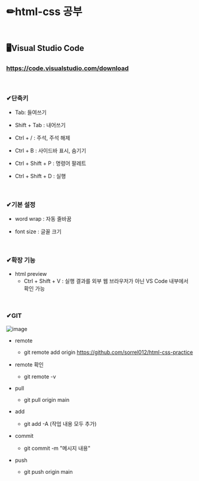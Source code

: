 # ✏html-css 공부

<br/>

## 🖥Visual Studio Code
### https://code.visualstudio.com/download

<br/>

### ✔단축키
- Tab: 들여쓰기

- Shift + Tab : 내어쓰기

- Ctrl + / : 주석, 주석 해제

- Ctrl + B : 사이드바 표시, 숨기기

- Ctrl + Shift + P : 명령어 팔레트

- Ctrl + Shift + D : 실행

<br/>

### ✔기본 설정
- word wrap : 자동 줄바꿈

- font size : 글꼴 크기

<br/>

### ✔확장 기능
- html preview
  - Ctrl + Shift + V : 실행 결과를 외부 웹 브라우저가 아닌 VS Code 내부에서 확인 가능
  
<br/>

### ✔GIT
![image](https://user-images.githubusercontent.com/115568532/221412780-67cd474b-fb6a-442c-b283-84f788e05fc2.png)
- remote
  - git remote add origin https://github.com/sorrel012/html-css-practice

- remote 확인
  - git remote -v
  
- pull  
  - git pull origin main  
  
- add
  - git add -A (작업 내용 모두 추가)
  
- commit
  - git commit -m "메시지 내용"
  
- push
  - git push origin main
  
